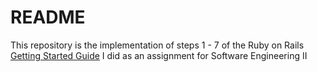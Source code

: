 # README

This repository is the implementation of steps 1 - 7 of the Ruby on Rails [Getting Started Guide](https://guides.rubyonrails.org/getting_started.html) I did as an assignment for Software Engineering II
